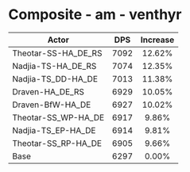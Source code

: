 # Composite - am - venthyr
| Actor | DPS | Increase |
|---|:---:|:---:|
|Theotar-SS-HA_DE_RS|7092|12.62%|
|Nadjia-TS-HA_DE_RS|7074|12.35%|
|Nadjia-TS_DD-HA_DE|7013|11.38%|
|Draven-HA_DE_RS|6929|10.05%|
|Draven-BfW-HA_DE|6927|10.02%|
|Theotar-SS_WP-HA_DE|6917|9.86%|
|Nadjia-TS_EP-HA_DE|6914|9.81%|
|Theotar-SS_RP-HA_DE|6905|9.66%|
|Base|6297|0.00%|

